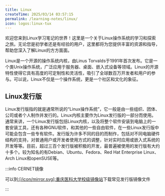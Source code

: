 ```yaml
---
title: Linux
createTime: 2025/03/14 03:57:15
permalink: /learning-notes/linux/
icon: logos:linux-tux
---
```


欢迎您来到Linux学习笔记的世界！这里是一个关于Linux操作系统的学习和探索之旅。无论您是初学者还是有经验的用户，这里都将为您提供丰富的资源和指导，帮助您深入了解Linux的方方面面。

Linux是一个开源的操作系统内核，由Linus Torvalds于1991年首次发布。它是一个类Unix操作系统，广泛应用于服务器、桌面、嵌入式设备等领域。Linux的开源特性使得它具有高度的可定制性和灵活性，吸引了全球数百万开发者和用户的参与。可以说，Linux不仅是一个操作系统，更是一个社区和文化的象征。

## Linux发行版
Linux发行版指的就是通常所说的“Linux操作系统”，它一般是由一些组织、团体、公司或者个人制作并发行的。Linux内核主要作为Linux发行版的一部分而使用。通常来讲，一个Linux发行版包括Linux内核，以及将整个软件安装到电脑上的一套安装工具，还有各种GNU软件，和其他的一些自由软件，在一些Linux发行版中可能会包含一些专有软件。发行版为许多不同的目的而制作，包括对不同电脑硬件结构的支持，对普通用户或开发者使用方式的调整，针对实时应用或嵌入式系统的开发等等。目前，超过三百个发行版被积极的开发，最普遍被使用的发行版有大约十多个。较为知名的有Debian、Ubuntu、Fedora、Red Hat Enterprise Linux、Arch Linux和openSUSE等。

:::info CERNET镜像

可以到[:[/icon/mirror.svg]:重庆医科大学校级镜像站](/public-service/cqmu-mirror/)下载常见发行版镜像文件

:::